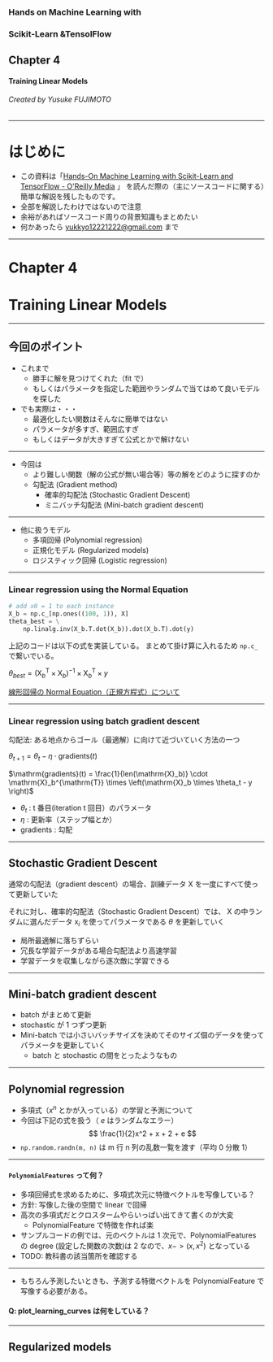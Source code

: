 <!-- $theme: gaia -->

### Hands on Machine Learning with
###   Scikit-Learn &TensolFlow
## Chapter 4
#### Training Linear Models

###### Created by Yusuke FUJIMOTO

---

# はじめに

*  この資料は「[Hands-On Machine Learning with Scikit-Learn and TensorFlow - O'Reilly Media](http://shop.oreilly.com/product/0636920052289.do) 」
を読んだ際の（主にソースコードに関する）簡単な解説を残したものです。
*  全部を解説したわけではないので注意
*  余裕があればソースコード周りの背景知識もまとめたい
*  何かあったら yukkyo12221222@gmail.com まで
---

# Chapter 4
# Training Linear Models

---

## 今回のポイント
* これまで
  * 勝手に解を見つけてくれた（fit で）
  * もしくはパラメータを指定した範囲やランダムで当てはめて良いモデルを探した
* でも実際は・・・
  * 最適化したい関数はそんなに簡単ではない
  * パラメータが多すぎ、範囲広すぎ
  * もしくはデータが大きすぎて公式とかで解けない

---

* 今回は
  * より難しい関数（解の公式が無い場合等）等の解をどのように探すのか
  * 勾配法 (Gradient method)
    * 確率的勾配法 (Stochastic Gradient Descent)
    * ミニバッチ勾配法 (Mini-batch gradient descent)
---

* 他に扱うモデル
  * 多項回帰 (Polynomial regression)
  * 正規化モデル (Regularized models)
  * ロジスティック回帰 (Logistic regression)


---
### Linear regression using the Normal Equation

```python
# add x0 = 1 to each instance
X_b = np.c_[np.ones((100, 1)), X]
theta_best = \
    np.linalg.inv(X_b.T.dot(X_b)).dot(X_b.T).dot(y)
```
上記のコードは以下の式を実装している。
まとめて掛け算に入れるため `np.c_` で繋いでいる。

$\theta_{best} = (\mathrm{X}_b^{\mathrm{T}} \times \mathrm{X}_b)^{-1} \times \mathrm{X}_b^{\mathrm{T}} \times y$

[線形回帰の Normal Equation（正規方程式）について](http://qiita.com/antimon2/items/ac1ebaed75ad58406b94)

---

### Linear regression using batch gradient descent
勾配法: ある地点からゴール（最適解）に向けて近づいていく方法の一つ

$\theta_{t + 1} = \theta_t - \eta \cdot \mathrm{gradients}(t)$

$\mathrm{gradients}(t) = \frac{1}{len(\mathrm{X}_b)} \cdot \mathrm{X}_b^{\mathrm{T}} \times \left(\mathrm{X}_b \times \theta_t  - y  \right)$

* $\theta_t$ : t 番目(iteration t 回目）のパラメータ
* $\eta$ : 更新率（ステップ幅とか）
* gradients : 勾配


---

## Stochastic Gradient Descent
通常の勾配法（gradient descent）の場合、訓練データ $\mathrm{X}$ を一度にすべて使って更新していた

それに対し、確率的勾配法（Stochastic Gradient Descent）では、 $\mathrm{X}$ の中ランダムに選んだデータ
$\mathrm{x}_i$ を使ってパラメータである $\theta$ を更新していく
* 局所最適解に落ちずらい
* 冗長な学習データがある場合勾配法より高速学習
* 学習データを収集しながら逐次敵に学習できる

---
## Mini-batch gradient descent
* batch がまとめて更新
* stochastic が 1 つずつ更新
* Mini-batch では小さいバッチサイズを決めてそのサイズ個のデータを使ってパラメータを更新していく
  * batch と stochastic の間をとったようなもの

---
## Polynomial regression
* 多項式（$x^n$ とかが入っている）の学習と予測について
* 今回は下記の式を扱う（ $e$ はランダムなエラー）
$$
\frac{1}{2}x^2 + x + 2 + e
$$
* `np.random.randn(m, n)` は m 行 n 列の乱数一覧を渡す（平均 0 分散 1）
---
#### `PolynomialFeatures` って何？
* 多項回帰式を求めるために、多項式次元に特徴ベクトルを写像している？
* 方針: 写像した後の空間で linear で回帰
* 高次の多項式だとクロスタームやらいっぱい出てきて書くのが大変
  * PolynomialFeature で特徴を作れば楽
* サンプルコードの例では、元のベクトルは 1 次元で、PolynomialFeatures の degree (設定した関数の次数)は 2 なので、$x -> (x, x^2)$ となっている
* TODO: 教科書の該当箇所を確認する

---
* もちろん予測したいときも、予測する特徴ベクトルを PolynomialFeature で写像する必要がある。

#### Q: plot_learning_curves は何をしている？


---

## Regularized models

## 


